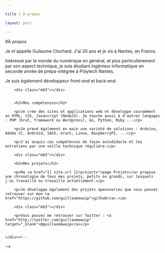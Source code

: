 ```yaml
---

title : À propos

layout: post

---
```


#À propos

<div class="row">
    <div class=" col-md-8">
        <p>
            Je m'appelle Guilaume Clochard. J'ai 20 ans et je vis à Nantes, en France.
        </p>
        <p>
            Intéressé par le monde du numérique en général, et plus particulièrement par son aspect technique, je suis étudiant ingénieur informatique en seconde année de prépa-intégrée à Polytech Nantes.
        </p>
        <p>
            Je suis également développeur front-end et back-end.
        </p>

        <div class="mb3"></div>


        <h2>Mes compétences</h2>

        <p>Je crée des sites et applications web et développe couramment en HTML, CSS, Javascript (NodeJS). Je touche aussi à d'autres langages : PHP (brut, framework ou Wordpress), Go, Python, Ruby ...</p>

        <p>Je prend également en main une variété de solutions : Arduino, Adobe CC, Android, SASS, Grunt, Linux, RaspberryPI, ...</p>

        <p>J'ai acquis ces compétences de façon autodidacte et les entretiens par une veille technique régulière.</p>

        <div class="mb3"></div>

        <h2>Mes projets</h2>

        <p>Ma <a href="{{ site.url }}/projects">page Projets</a> propose une chronologie de tous mes projets, petits ou grands, sur lesquels j'ai travaillé ou travaille actuellement.</p>

        <p>Je développe également des projets opensources que vous pouvez retrouver sur mon <a href="https://github.com/guillaumewuip">github</a>.</p>

        <div class="mb3"></div>

        <p>Vous pouvez me retrouver sur Twitter : <a href="http://twitter.com/guillaumewuip" target="_blank">@guillaumewuip</a></p>


    </div><!--
 --><img src="{{ site.url }}/img/guillaume.jpg" alt="" class="col-md-3 col-md-offset-1 md-m0 xs-mt2 col-xs-10 col-xs-offset-1">

</div>

